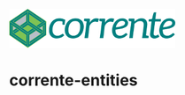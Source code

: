![alt text](https://github.com/Compplied/corrente-commons/raw/master/dist/logo.png "Logo Corrente")
# corrente-entities

